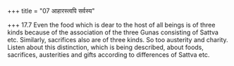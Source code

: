 +++
title = "07 आहारस्त्वपि सर्वस्य"

+++
17.7 Even the food which is dear to the host of all beings is of three
kinds because of the association of the three Gunas consisting of Sattva
etc. Similarly, sacrifices also are of three kinds. So too austerity and
charity. Listen about this distinction, which is being described, about
foods, sacrifices, austerities and gifts according to differences of
Sattva etc.
